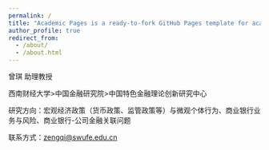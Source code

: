 ```yaml
---
permalink: /
title: "Academic Pages is a ready-to-fork GitHub Pages template for academic personal websites"
author_profile: true
redirect_from: 
  - /about/
  - /about.html
---
```

曾琪   助理教授

西南财经大学>中国金融研究院>中国特色金融理论创新研究中心

研究方向：宏观经济政策（货币政策、监管政策等）与微观个体行为、商业银行业务与风险、商业银行-公司金融关联问题

联系方式：zengqi@swufe.edu.cn
